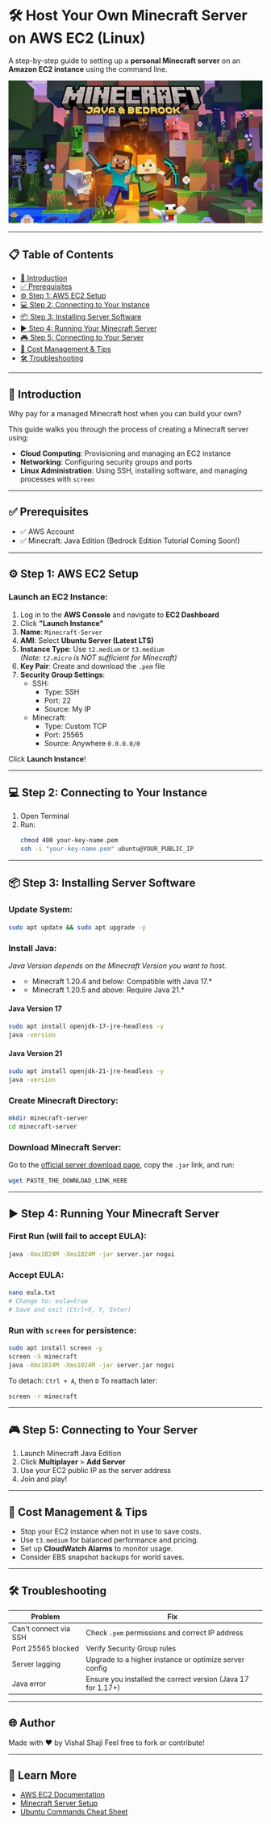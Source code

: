 # 🛠️ Host Your Own Minecraft Server on AWS EC2 (Linux)

A step-by-step guide to setting up a **personal Minecraft server** on an **Amazon EC2 instance** using the command line.

![Minecraft Banner](Assets/Minecraft-Bedrock-Java-Edition.webp)

---

## 📋 Table of Contents
- [🚀 Introduction](#-introduction)
- [✅ Prerequisites](#-prerequisites)
- [⚙️ Step 1: AWS EC2 Setup](#️-step-1-aws-ec2-setup)
- [💻 Step 2: Connecting to Your Instance](#-step-2-connecting-to-your-instance)
- [📦 Step 3: Installing Server Software](#-step-3-installing-server-software)
- [▶️ Step 4: Running Your Minecraft Server](#️-step-4-running-your-minecraft-server)
- [🎮 Step 5: Connecting to Your Server](#-step-5-connecting-to-your-server)
- [💸 Cost Management & Tips](#-cost-management--tips)
- [🛠️ Troubleshooting](#️-troubleshooting)

---

## 🚀 Introduction

Why pay for a managed Minecraft host when you can build your own?

This guide walks you through the process of creating a Minecraft server using:
- **Cloud Computing**: Provisioning and managing an EC2 instance
- **Networking**: Configuring security groups and ports
- **Linux Administration**: Using SSH, installing software, and managing processes with `screen`

---

## ✅ Prerequisites

- ✅ AWS Account
- ✅ Minecraft: Java Edition (Bedrock Edition Tutorial Coming Soon!)

---

## ⚙️ Step 1: AWS EC2 Setup

### Launch an EC2 Instance:

1. Log in to the **AWS Console** and navigate to **EC2 Dashboard**
2. Click **"Launch Instance"**
3. **Name**: `Minecraft-Server`
4. **AMI**: Select **Ubuntu Server (Latest LTS)**
5. **Instance Type**: Use `t2.medium` or `t3.medium`  
   *(Note: `t2.micro` is NOT sufficient for Minecraft)*
6. **Key Pair**: Create and download the `.pem` file
7. **Security Group Settings**:
   - SSH:  
     - Type: SSH  
     - Port: 22  
     - Source: My IP
   - Minecraft:
     - Type: Custom TCP  
     - Port: 25565  
     - Source: Anywhere `0.0.0.0/0`

Click **Launch Instance**!

---

## 💻 Step 2: Connecting to Your Instance

1. Open Terminal
2. Run:
   ```bash
   chmod 400 your-key-name.pem
   ssh -i "your-key-name.pem" ubuntu@YOUR_PUBLIC_IP


---

## 📦 Step 3: Installing Server Software

### Update System:

```bash
sudo apt update && sudo apt upgrade -y
```

### Install Java:

*Java Version depends on the Minecraft Version you want to host.*
- * Minecraft 1.20.4 and below: Compatible with Java 17.*
- * Minecraft 1.20.5 and above: Require Java 21.*

#### Java Version 17

```bash
sudo apt install openjdk-17-jre-headless -y
java -version
```

#### Java Version 21

```bash
sudo apt install openjdk-21-jre-headless -y
java -version
```

### Create Minecraft Directory:

```bash
mkdir minecraft-server
cd minecraft-server
```

### Download Minecraft Server:

Go to the [official server download page](https://www.minecraft.net/en-us/download/server), copy the `.jar` link, and run:

```bash
wget PASTE_THE_DOWNLOAD_LINK_HERE
```

---

## ▶️ Step 4: Running Your Minecraft Server

### First Run (will fail to accept EULA):

```bash
java -Xmx1024M -Xms1024M -jar server.jar nogui
```

### Accept EULA:

```bash
nano eula.txt
# Change to: eula=true
# Save and exit (Ctrl+X, Y, Enter)
```

### Run with `screen` for persistence:

```bash
sudo apt install screen -y
screen -S minecraft
java -Xmx1024M -Xms1024M -jar server.jar nogui
```

To detach: `Ctrl + A`, then `D`
To reattach later:

```bash
screen -r minecraft
```

---

## 🎮 Step 5: Connecting to Your Server

1. Launch Minecraft Java Edition
2. Click **Multiplayer** > **Add Server**
3. Use your EC2 public IP as the server address
4. Join and play!

---

## 💸 Cost Management & Tips

* Stop your EC2 instance when not in use to save costs.
* Use `t3.medium` for balanced performance and pricing.
* Set up **CloudWatch Alarms** to monitor usage.
* Consider EBS snapshot backups for world saves.

---

## 🛠️ Troubleshooting

| Problem               | Fix                                                          |
| --------------------- | ------------------------------------------------------------ |
| Can't connect via SSH | Check `.pem` permissions and correct IP address              |
| Port 25565 blocked    | Verify Security Group rules                                  |
| Server lagging        | Upgrade to a higher instance or optimize server config       |
| Java error            | Ensure you installed the correct version (Java 17 for 1.17+) |

---

## 🌐 Author

Made with ❤️ by Vishal Shaji
Feel free to fork or contribute!

---


## 🧠 Learn More

* [AWS EC2 Documentation](https://docs.aws.amazon.com/ec2/)
* [Minecraft Server Setup](https://minecraft.net/download/server)
* [Ubuntu Commands Cheat Sheet](https://ubuntu.com/tutorials/command-line-for-beginners)

```
